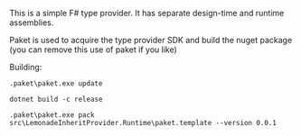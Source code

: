 
This is a simple F# type provider.  It has separate design-time and runtime assemblies.

Paket is used to acquire the type provider SDK and build the nuget package (you can remove this use of paket if you like)

Building:

    .paket\paket.exe update

    dotnet build -c release

    .paket\paket.exe pack src\LemonadeInheritProvider.Runtime\paket.template --version 0.0.1